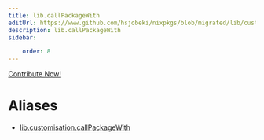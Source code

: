 ```yaml
---
title: lib.callPackageWith
editUrl: https://www.github.com/hsjobeki/nixpkgs/blob/migrated/lib/customisation.nix#L125C21
description: lib.callPackageWith
sidebar:

    order: 8
---
```


<a href="https://www.github.com/hsjobeki/nixpkgs/blob/migrated/lib/customisation.nix#L125C21">Contribute Now!</a>


# Aliases

- [lib.customisation.callPackageWith](/nix-doc-comments/reference/lib/customisation/lib-customisation-callpackagewith)


